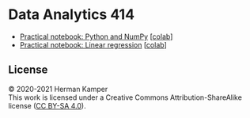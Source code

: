 Data Analytics 414
==================

- [Practical notebook: Python and NumPy](practicals/python_numpy/python_numpy.ipynb) [[colab](https://colab.research.google.com/github/kamperh/data414/blob/main/practicals/python_numpy/python_numpy.ipynb)]
- [Practical notebook: Linear regression](practicals/linear_regression/data414_linear_regression.ipynb) [[colab](https://colab.research.google.com/github/kamperh/data414/blob/main/practicals/linear_regression/data414_linear_regression.ipynb)]

License
-------
&copy; 2020-2021 Herman Kamper  
This work is licensed under a Creative Commons Attribution-ShareAlike
license ([CC BY-SA 4.0](http://creativecommons.org/licenses/by-sa/4.0/)).
